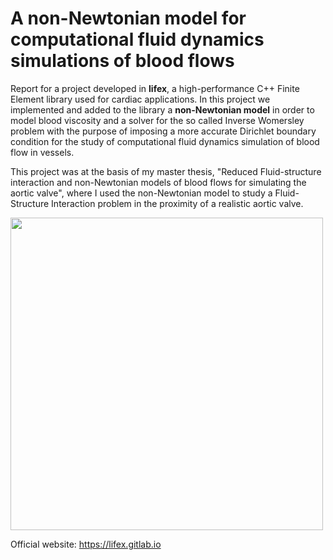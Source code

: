 # A non-Newtonian model for computational fluid dynamics simulations of blood flows
Report for a project developed in **lifex**, a high-performance C++ Finite Element library used for cardiac applications. In this project we implemented and added to the library a **non-Newtonian model** in order to model blood viscosity and a solver for the so called Inverse Womersley problem with the purpose of imposing a more accurate Dirichlet boundary condition for the study of computational fluid dynamics simulation of blood flow in vessels. 

This project was at the basis of my master thesis, "Reduced Fluid-structure interaction and non-Newtonian models of blood flows for simulating the aortic valve", where I used the non-Newtonian model to study a Fluid-Structure Interaction problem in the proximity of a realistic aortic valve.

<img src="./media/velocity_streamline.gif" width="500" />

Official website: https://lifex.gitlab.io


